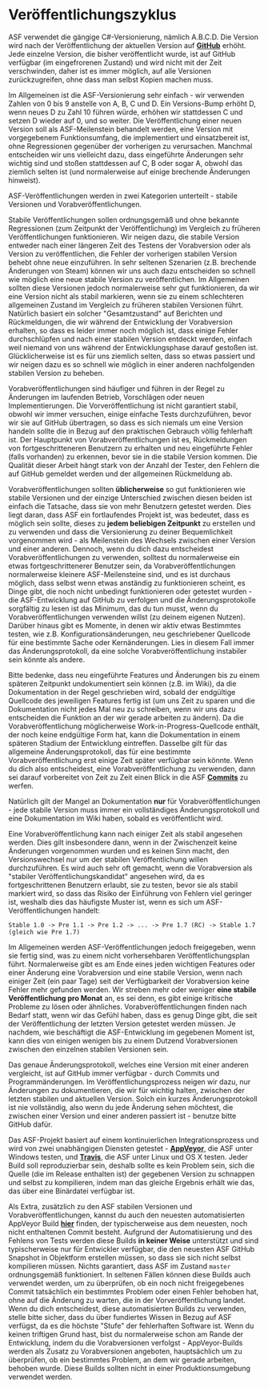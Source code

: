 # Veröffentlichungszyklus

ASF verwendet die gängige C#-Versionierung, nämlich A.B.C.D. Die Version wird nach der Veröffentlichung der aktuellen Version auf **[GitHub](https://github.com/JustArchiNET/ArchiSteamFarm/releases)** erhöht. Jede einzelne Version, die bisher veröffentlicht wurde, ist auf GitHub verfügbar (im eingefrorenen Zustand) und wird nicht mit der Zeit verschwinden, daher ist es immer möglich, auf alle Versionen zurückzugreifen, ohne dass man selbst Kopien machen muss.

Im Allgemeinen ist die ASF-Versionierung sehr einfach - wir verwenden Zahlen von 0 bis 9 anstelle von A, B, C und D. Ein Versions-Bump erhöht D, wenn neues D zu Zahl 10 führen würde, erhöhen wir stattdessen C und setzen D wieder auf 0, und so weiter. Die Veröffentlichung einer neuen Version soll als ASF-Meilenstein behandelt werden, eine Version mit vorgegebenem Funktionsumfang, die implementiert und einsatzbereit ist, ohne Regressionen gegenüber der vorherigen zu verursachen. Manchmal entscheiden wir uns vielleicht dazu, dass eingeführte Änderungen sehr wichtig sind und stoßen stattdessen auf C, B oder sogar A, obwohl das ziemlich selten ist (und normalerweise auf einige brechende Änderungen hinweist).

ASF-Veröffentlichungen werden in zwei Kategorien unterteilt - stabile Versionen und Vorabveröffentlichungen.

Stabile Veröffentlichungen sollen ordnungsgemäß und ohne bekannte Regressionen (zum Zeitpunkt der Veröffentlichung) im Vergleich zu früheren Veröffentlichungen funktionieren. Wir neigen dazu, die stabile Version entweder nach einer längeren Zeit des Testens der Vorabversion oder als Version zu veröffentlichen, die Fehler der vorherigen stabilen Version behebt ohne neue einzuführen. In sehr seltenen Szenarien (z.B. brechende Änderungen von Steam) können wir uns auch dazu entscheiden so schnell wie möglich eine neue stabile Version zu veröffentlichen. Im Allgemeinen sollten diese Versionen jedoch normalerweise sehr gut funktionieren, da wir eine Version nicht als stabil markieren, wenn sie zu einem schlechteren allgemeinen Zustand im Vergleich zu früheren stabilen Versionen führt. Natürlich basiert ein solcher "Gesamtzustand" auf Berichten und Rückmeldungen, die wir während der Entwicklung der Vorabversion erhalten, so dass es leider immer noch möglich ist, dass einige Fehler durchschlüpfen und nach einer stabilen Version entdeckt werden, einfach weil niemand von uns während der Entwicklungsphase darauf gestoßen ist. Glücklicherweise ist es für uns ziemlich selten, dass so etwas passiert und wir neigen dazu es so schnell wie möglich in einer anderen nachfolgenden stabilen Version zu beheben.

Vorabveröffentlichungen sind häufiger und führen in der Regel zu Änderungen im laufenden Betrieb, Vorschlägen oder neuen Implementierungen. Die Vorveröffentlichung ist nicht garantiert stabil, obwohl wir immer versuchen, einige einfache Tests durchzuführen, bevor wir sie auf GitHub übertragen, so dass es sich niemals um eine Version handeln sollte die in Bezug auf den praktischen Gebrauch völlig fehlerhaft ist. Der Hauptpunkt von Vorabveröffentlichungen ist es, Rückmeldungen von fortgeschritteneren Benutzern zu erhalten und neu eingeführte Fehler (falls vorhanden) zu erkennen, bevor sie in die stabile Version kommen. Die Qualität dieser Arbeit hängt stark von der Anzahl der Tester, den Fehlern die auf GitHub gemeldet werden und der allgemeinen Rückmeldung ab.

Vorabveröffentlichungen sollten **üblicherweise** so gut funktionieren wie stabile Versionen und der einzige Unterschied zwischen diesen beiden ist einfach die Tatsache, dass sie von mehr Benutzern getestet werden. Dies liegt daran, dass ASF ein fortlaufendes Projekt ist, was bedeutet, dass es möglich sein sollte, dieses zu **jedem beliebigen Zeitpunkt** zu erstellen und zu verwenden und dass die Versionierung zu deiner Bequemlichkeit vorgenommen wird - als Meilenstein des Wechsels zwischen einer Version und einer anderen. Dennoch, wenn du dich dazu entscheidest Vorabveröffentlichungen zu verwenden, solltest du normalerweise ein etwas fortgeschrittenerer Benutzer sein, da Vorabveröffentlichungen normalerweise kleinere ASF-Meilensteine sind, und es ist durchaus möglich, dass selbst wenn etwas anständig zu funktionieren scheint, es Dinge gibt, die noch nicht unbedingt funktionieren oder getestet wurden - die ASF-Entwicklung auf GitHub zu verfolgen und die Änderungsprotokolle sorgfältig zu lesen ist das Minimum, das du tun musst, wenn du Vorabveröffentlichungen verwenden willst (zu deinem eigenen Nutzen). Darüber hinaus gibt es Momente, in denen wir aktiv etwas Bestimmtes testen, wie z.B. Konfigurationsänderungen, neu geschriebener Quellcode für eine bestimmte Sache oder Kernänderungen. Lies in diesem Fall immer das Änderungsprotokoll, da eine solche Vorabveröffentlichung instabiler sein könnte als andere.

Bitte bedenke, dass neu eingeführte Features und Änderungen bis zu einem späteren Zeitpunkt undokumentiert sein können (z.B. im Wiki), da die Dokumentation in der Regel geschrieben wird, sobald der endgültige Quellcode des jeweiligen Features fertig ist (um uns Zeit zu sparen und die Dokumentation nicht jedes Mal neu zu schreiben, wenn wir uns dazu entscheiden die Funktion an der wir gerade arbeiten zu ändern). Da die Vorabveröffentlichung möglicherweise Work-in-Progress-Quellcode enthält, der noch keine endgültige Form hat, kann die Dokumentation in einem späteren Stadium der Entwicklung eintreffen. Dasselbe gilt für das allgemeine Änderungsprotokoll, das für eine bestimmte Vorabveröffentlichung erst einige Zeit später verfügbar sein könnte. Wenn du dich also entscheidest, eine Vorabveröffentlichung zu verwenden, dann sei darauf vorbereitet von Zeit zu Zeit einen Blick in die ASF **[Commits](https://github.com/JustArchiNET/ArchiSteamFarm/commits/master)** zu werfen.

Natürlich gilt der Mangel an Dokumentation **nur** für Vorabveröffentlichungen - jede stabile Version muss immer ein vollständiges Änderungsprotokoll und eine Dokumentation im Wiki haben, sobald es veröffentlicht wird.

Eine Vorabveröffentlichung kann nach einiger Zeit als stabil angesehen werden. Dies gilt insbesondere dann, wenn in der Zwischenzeit keine Änderungen vorgenommen wurden und es keinen Sinn macht, den Versionswechsel nur um der stabilen Veröffentlichung willen durchzuführen. Es wird auch sehr oft gemacht, wenn die Vorabversion als "stabiler Veröffentlichungskandidat" angesehen wird, da es fortgeschrittenen Benutzern erlaubt, sie zu testen, bevor sie als stabil markiert wird, so dass das Risiko der Einführung von Fehlern viel geringer ist, weshalb dies das häufigste Muster ist, wenn es sich um ASF-Veröffentlichungen handelt:

```text
Stable 1.0 -> Pre 1.1 -> Pre 1.2 -> ... -> Pre 1.7 (RC) -> Stable 1.7 (gleich wie Pre 1.7)
```

Im Allgemeinen werden ASF-Veröffentlichungen jedoch freigegeben, wenn sie fertig sind, was zu einem nicht vorhersehbaren Veröffentlichungsplan führt. Normalerweise gibt es am Ende eines jeden wichtigen Features oder einer Änderung eine Vorabversion und eine stabile Version, wenn nach einiger Zeit (ein paar Tage) seit der Verfügbarkeit der Vorabversion keine Fehler mehr gefunden werden. Wir streben mehr oder weniger **eine stabile Veröffentlichung pro Monat** an, es sei denn, es gibt einige kritische Probleme zu lösen oder ähnliches. Vorabveröffentlichungen finden nach Bedarf statt, wenn wir das Gefühl haben, dass es genug Dinge gibt, die seit der Veröffentlichung der letzten Version getestet werden müssen. Je nachdem, wie beschäftigt die ASF-Entwicklung im gegebenen Moment ist, kann dies von einigen wenigen bis zu einem Dutzend Vorabversionen zwischen den einzelnen stabilen Versionen sein.

Das genaue Änderungsprotokoll, welches eine Version mit einer anderen vergleicht, ist auf GitHub immer verfügbar - durch Commits und Programmänderungen. Im Veröffentlichungsprozess neigen wir dazu, nur Änderungen zu dokumentieren, die wir für wichtig halten, zwischen der letzten stabilen und aktuellen Version. Solch ein kurzes Änderungsprotokoll ist nie vollständig, also wenn du jede Änderung sehen möchtest, die zwischen einer Version und einer anderen passiert ist - benutze bitte GitHub dafür.

Das ASF-Projekt basiert auf einem kontinuierlichen Integrationsprozess und wird von zwei unabhängigen Diensten getestet - **[AppVeyor](https://ci.appveyor.com/project/JustArchi/ArchiSteamFarm)**, die ASF unter Windows testen, und **[Travis](https://travis-ci.com/JustArchiNET/ArchiSteamFarm)**, die ASF unter Linux und OS X testen. Jeder Build soll reproduzierbar sein, deshalb sollte es kein Problem sein, sich die Quelle (die im Release enthalten ist) der gegebenen Version zu schnappen und selbst zu kompilieren, indem man das gleiche Ergebnis erhält wie das, das über eine Binärdatei verfügbar ist.

Als Extra, zusätzlich zu den ASF stabilen Versionen und Vorabveröffentlichungen, kannst du auch den neuesten automatisierten AppVeyor Build **[hier](https://ci.appveyor.com/project/JustArchi/ArchiSteamFarm)** finden, der typischerweise aus dem neuesten, noch nicht enthaltenen Commit besteht. Aufgrund der Automatisierung und des Fehlens von Tests werden diese Builds **in keiner Weise** unterstützt und sind typischerweise nur für Entwickler verfügbar, die den neuesten ASF GitHub Snapshot in Objektform erstellen müssen, so dass sie sich nicht selbst kompilieren müssen. Nichts garantiert, dass ASF im Zustand `master` ordnungsgemäß funktioniert. In seltenen Fällen können diese Builds auch verwendet werden, um zu überprüfen, ob ein noch nicht freigegebenes Commit tatsächlich ein bestimmtes Problem oder einen Fehler behoben hat, ohne auf die Änderung zu warten, die in der Vorveröffentlichung landet. Wenn du dich entscheidest, diese automatisierten Builds zu verwenden, stelle bitte sicher, dass du über fundiertes Wissen in Bezug auf ASF verfügst, da es die höchste "Stufe" der fehlerhaften Software ist. Wenn du keinen triftigen Grund hast, bist du normalerweise schon am Rande der Entwicklung, indem du die Vorabversionen verfolgst - AppVeyor-Builds werden als Zusatz zu Vorabversionen angeboten, hauptsächlich um zu überprüfen, ob ein bestimmtes Problem, an dem wir gerade arbeiten, behoben wurde. Diese Builds sollten nicht in einer Produktionsumgebung verwendet werden.